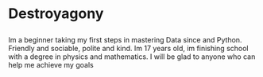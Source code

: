
<h1><p font size="3" color="black" face="IMPACT"><strong>Destroyagony</p></strong></h1>



Im a beginner taking my first steps in mastering Data since and Python. Friendly and sociable, polite and kind. Im 17 years old, im finishing school with a degree in physics and mathematics. I will be glad to anyone who can help me achieve my goals


